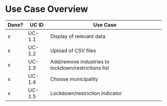 # Use Case Overview

| Done? | UC ID  | Use Case                                            |
|-------|--------|-----------------------------------------------------|
| x     | UC-1.1 | Display of relevant data                            |
| x     | UC-1.2 | Upload of CSV files                                 |
| x     | UC-1.3 | Add/remove industries to lockdown/restrictions list |
| x     | UC-1.4 | Choose municipality                                 |
| x     | UC-1.5 | Lockdown/restriction indicator                      |
